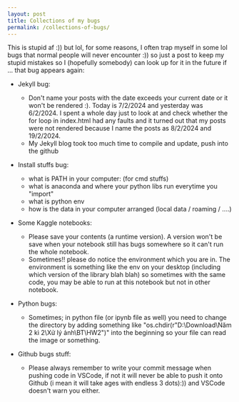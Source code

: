 ```yaml
---
layout: post
title: Collections of my bugs
permalink: /collections-of-bugs/
---
```


This is stupid af :)) but lol, for some reasons, I often trap myself in some lol bugs that normal people will never encounter :)) so just a post to keep my stupid mistakes so I (hopefully somebody) can look up for it in the future if ... that bug appears again:

- Jekyll bug: 
    - Don't name your posts with the date exceeds your current date or it won't be rendered :). Today is 7/2/2024 and yesterday was 6/2/2024. I spent a whole day just to look at and check whether the for loop in index.html had any faults and it turned out that my posts were not rendered because I name the posts as 8/2/2024 and 19/2/2024.
    - My Jekyll blog took too much time to compile and update, push into the github

- Install stuffs bug:
    - what is PATH in your computer: (for cmd stuffs)
    - what is anaconda and where your python libs run everytime you "import"
    - what is python env
    - how is the data in your computer arranged (local data / roaming / ....)

- Some Kaggle notebooks:
    - Please save your contents (a runtime version). A version won't be save when your notebook still has bugs somewhere so it can't run the whole notebook.
    - Sometimes!! please do notice the environment which you are in. The environment is something like the env on your desktop (including which version of the library blah blah) so sometimes with the same code, you may be able to run at this notebook but not in other notebook.

- Python bugs:
    - Sometimes; in python file (or ipynb file as well) you need to change the directory by adding something like "os.chdir(r"D:\Download\Năm 2 kì 2\Xử lý ảnh\BT\HW2")" into the beginning so your file can read the image or something.

- Github bugs stuff:
    - Please always remember to write your commit message when pushing code in VSCode, if not it will never be able to push it onto Github (i mean it will take ages with endless 3 dots):)) and VSCode doesn't warn you either.